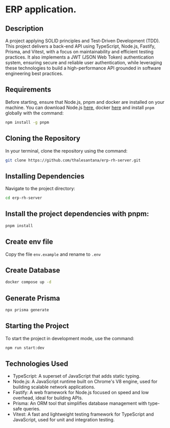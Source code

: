 # ERP application.

## Description

A project applying SOLID principles and Test-Driven Development (TDD). This project delivers a back-end API using TypeScript, Node.js, Fastify, Prisma, and Vitest, with a focus on maintainability and efficient testing practices. It also implements a JWT (JSON Web Token) authentication system, ensuring secure and reliable user authentication, while leveraging these technologies to build a high-performance API grounded in software engineering best practices.

## Requirements

Before starting, ensure that Node.js, pnpm and docker are installed on your machine. You can download Node.js [here](https://nodejs.org/), docker [here](https://docs.docker.com/get-docker/) and install `pnpm` globally with the command:

```bash
npm install -g pnpm
```

## Cloning the Repository

In your terminal, clone the repository using the command:

```bash
git clone https://github.com/thalesantana/erp-rh-server.git
```

## Installing Dependencies

Navigate to the project directory:

```bash
cd erp-rh-server
```

## Install the project dependencies with pnpm:

```bash
pnpm install
```

## Create env file

Copy the file `env.example` and rename to `.env`

## Create Database

```bash
docker compose up -d
```

## Generate Prisma

```bash
npx prisma generate
```

## Starting the Project

To start the project in development mode, use the command:

```bash
npm run start:dev
```

## Technologies Used

- TypeScript: A superset of JavaScript that adds static typing.
- Node.js: A JavaScript runtime built on Chrome's V8 engine, used for building scalable network applications.
- Fastify: A web framework for Node.js focused on speed and low overhead, ideal for building APIs.
- Prisma: An ORM tool that simplifies database management with type-safe queries.
- Vitest: A fast and lightweight testing framework for TypeScript and JavaScript, used for unit and integration testing.
